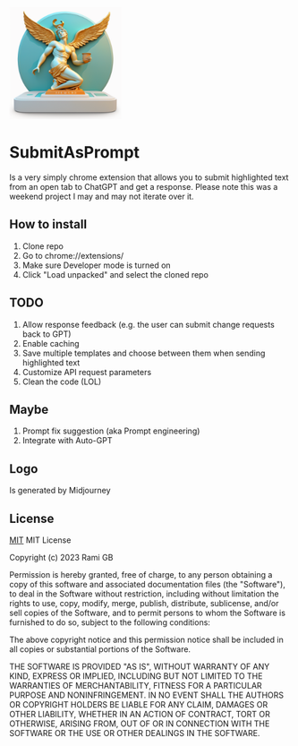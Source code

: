 <img src="logo.png" width="200px" alt="SubmitAsPrompt Logo" >

# SubmitAsPrompt
Is a very simply chrome extension that allows you to submit highlighted text from an open tab to ChatGPT and get a response. Please note this was a weekend project I may and may not iterate over it.

## How to install
1. Clone repo
2. Go to chrome://extensions/ 
3. Make sure Developer mode is turned on
4. Click "Load unpacked" and select the cloned repo

## TODO
1. Allow response feedback (e.g. the user can submit change requests back to GPT)
2. Enable caching
3. Save multiple templates and choose between them when sending highlighted text
4. Customize API request parameters 
5. Clean the code (LOL)


## Maybe
1. Prompt fix suggestion (aka Prompt engineering)
2. Integrate with Auto-GPT

## Logo
Is generated by Midjourney

## License
[MIT](https://choosealicense.com/licenses/mit/)
MIT License

Copyright (c) 2023 Rami GB

Permission is hereby granted, free of charge, to any person obtaining a copy
of this software and associated documentation files (the "Software"), to deal
in the Software without restriction, including without limitation the rights
to use, copy, modify, merge, publish, distribute, sublicense, and/or sell
copies of the Software, and to permit persons to whom the Software is
furnished to do so, subject to the following conditions:

The above copyright notice and this permission notice shall be included in all
copies or substantial portions of the Software.

THE SOFTWARE IS PROVIDED "AS IS", WITHOUT WARRANTY OF ANY KIND, EXPRESS OR
IMPLIED, INCLUDING BUT NOT LIMITED TO THE WARRANTIES OF MERCHANTABILITY,
FITNESS FOR A PARTICULAR PURPOSE AND NONINFRINGEMENT. IN NO EVENT SHALL THE
AUTHORS OR COPYRIGHT HOLDERS BE LIABLE FOR ANY CLAIM, DAMAGES OR OTHER
LIABILITY, WHETHER IN AN ACTION OF CONTRACT, TORT OR OTHERWISE, ARISING FROM,
OUT OF OR IN CONNECTION WITH THE SOFTWARE OR THE USE OR OTHER DEALINGS IN THE
SOFTWARE.


